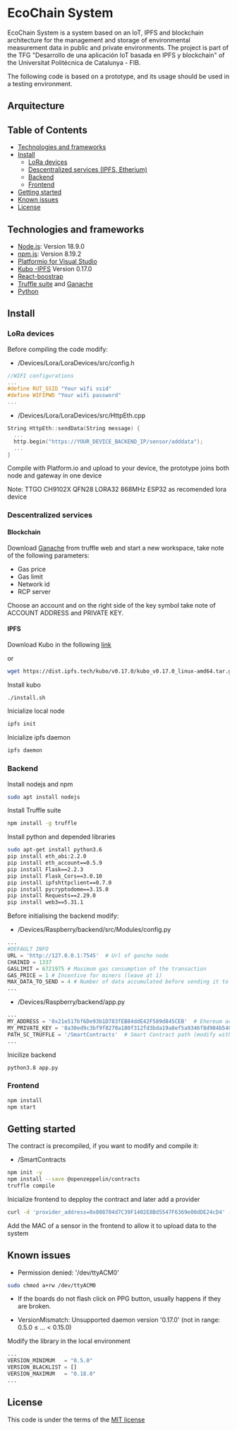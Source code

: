 # EcoChain System
EcoChain System is a system based on an IoT, IPFS and blockchain architecture for the management and storage of environmental measurement data in public and private environments.  The project is part of the TFG "Desarrollo de una aplicación IoT basada en IPFS y blockchain" of the Universitat Politécnica de Catalunya - FIB.

The following code is based on a prototype, and its usage should be used in a testing environment.

## Arquitecture

## Table of Contents

- [Technologies and frameworks](#technologies-and-frameworks)
- [Install](#install)
  - [LoRa devices](#lora-devices)
  - [Descentralized services (IPFS, Etherium)](#descentralized-services)
  - [Backend](#backend)
  - [Frontend](#frontend)
- [Getting started](#getting-started)
- [Known issues](#known-issues)
- [License](#license)

## Technologies and frameworks
* [Node.js](https://nodejs.org/): Version 18.9.0
* [npm.js](https://www.npmjs.com/): Version 8.19.2
* [Platformio for Visual Studio](https://platform.io/)
* [Kubo -IPFS](https://docs.ipfs.tech/install/command-line/) Version 0.17.0
* [React-boostrap](https://react-bootstrap.github.io/)
* [Truffle suite](https://trufflesuite.com/) and [Ganache](https://trufflesuite.com/ganache/)
* [Python](https://www.python.org/)

## Install

### LoRa devices

Before compiling the code modify:

* /Devices/Lora/LoraDevices/src/config.h
```cpp
//WIFI configurations
...
#define RUT_SSID "Your wifi ssid"
#define WIFIPWD "Your wifi password"
...
```
* /Devices/Lora/LoraDevices/src/HttpEth.cpp
```cpp
String HttpEth::sendData(String message) {
  ...
  http.begin("https://YOUR_DEVICE_BACKEND_IP/sensor/adddata");
  ...
}
```
Compile with Platform.io and upload to your device, the prototype joins both node and gateway in one device

Note: TTGO CH9102X QFN28 LORA32 868MHz ESP32 as recomended lora device

### Descentralized services

#### Blockchain

Download [Ganache](https://trufflesuite.com/ganache/) from truffle web and start a new workspace, take note of the following parameters:

* Gas price
* Gas limit 
* Network id
* RCP server

Choose an account and on the right side of the key symbol take note of ACCOUNT ADDRESS and PRIVATE KEY.

#### IPFS

Download Kubo in the following [link](https://dist.ipfs.tech/kubo/v0.17.0/kubo_v0.17.0_linux-amd64.tar.gz)

or 

```bash
wget https://dist.ipfs.tech/kubo/v0.17.0/kubo_v0.17.0_linux-amd64.tar.gz
```

Install kubo

```bash
./install.sh
```
Inicialize local node

```bash
ipfs init
```
Inicialize ipfs daemon

```bash
ipfs daemon
```

### Backend

Install nodejs and npm

```bash
sudo apt install nodejs
```
Install Truffle suite

```bash
npm install -g truffle
```

Install python and depended libraries
```bash
sudo apt-get install python3.6
pip install eth_abi:2.2.0
pip install eth_account==0.5.9
pip install Flask==2.2.3
pip install Flask_Cors==3.0.10
pip install ipfshttpclient==0.7.0
pip install pycryptodome==3.15.0
pip install Requests==2.29.0
pip install web3==5.31.1
```
Before initialising the backend modify:

* /Devices/Raspberry/backend/src/Modules/config.py
```Python
...
#DEFAULT INFO
URL = 'http://127.0.0.1:7545'  # Url of ganche node
CHAINID = 1337
GASLIMIT = 6721975 # Maximum gas consumption of the transaction
GAS_PRICE = 1 # Incentive for miners (leave at 1)
MAX_DATA_TO_SEND = 4 # Number of data accumulated before sending it to the backend (Currently only 4 supported)
...
```

* /Devices/Raspberry/backend/app.py
```Python
...
MY_ADDRESS = '0x21e517bf6De93b1D783fEB84ddE42F589d845CEB'  # Ehereum address
MY_PRIVATE_KEY = '8a30ed9c3bf9f8270a180f312fd3bda19a8ef5a9346f8d984b5405d864d9a98c' #Ethereum private key
PATH_SC_TRUFFLE = '/SmartContracts'  # Smart Contract path (modify with your own path)
...
```

Inicilize backend

```bash
python3.8 app.py
```

### Frontend

```bash
npm install
npm start
```

## Getting started

The contract is precompiled, if you want to modify and compile it:

* /SmartContracts
```bash
npm init -y
npm install --save @openzeppelin/contracts
truffle compile
```

Inicialize frontend to depploy the contract and later add a provider
```bash
curl -d 'provider_address=0x808704d7C39F1402E8Bd5547F6369e00dDE24cD4' -X POST http://127.0.0.1:5000/provider/new
```
Add the MAC of a sensor in the frontend to allow it to upload data to the system

## Known issues

* Permission denied: '/dev/ttyACM0'
```bash
sudo chmod a+rw /dev/ttyACM0
```

* If the boards do not flash click on PPG button, usually happens if they are broken.

* VersionMismatch: Unsupported daemon version '0.17.0' (not in range: 0.5.0 ≤ … < 0.15.0)

Modify the library in the local environment

```Python
...
VERSION_MINIMUM   = "0.5.0"
VERSION_BLACKLIST = []
VERSION_MAXIMUM   = "0.18.0"
...
```

## License

This code is under the terms of the [MIT license](https://opensource.org/licenses/MIT)
